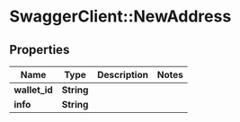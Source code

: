 # SwaggerClient::NewAddress

## Properties
Name | Type | Description | Notes
------------ | ------------- | ------------- | -------------
**wallet_id** | **String** |  | 
**info** | **String** |  | 


